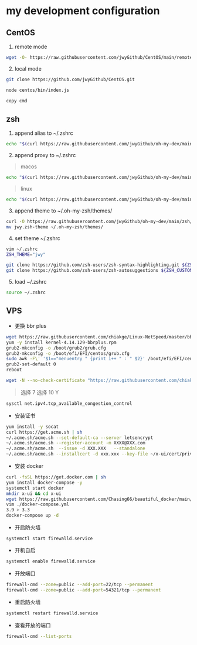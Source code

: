 # my development configuration

## CentOS

1. remote mode

```sh
wget -O- https://raw.githubusercontent.com/jwyGithub/CentOS/main/remote/repo.sh | sh
```

2. local mode

```sh
git clone https://github.com/jwyGithub/CentOS.git

node centos/bin/index.js

copy cmd
```

## zsh

1. append alias to ~/.zshrc

```sh
echo "$(curl https://raw.githubusercontent.com/jwyGithub/oh-my-dev/main/zsh/alias.zsh)" >> ~/.zshrc
```

2. append proxy to ~/.zshrc

> macos

```sh
echo "$(curl https://raw.githubusercontent.com/jwyGithub/oh-my-dev/main/zsh/proxy/macos.zsh)" >> ~/.zshrc
```

> linux

```sh
echo "$(curl https://raw.githubusercontent.com/jwyGithub/oh-my-dev/main/zsh/proxy/linux.zsh)" >> ~/.zshrc
```

3. append theme to ~/.oh-my-zsh/themes/

```sh
curl -O https://raw.githubusercontent.com/jwyGithub/oh-my-dev/main/zsh/theme/jwy.zsh-theme
mv jwy.zsh-theme ~/.oh-my-zsh/themes/
```

4. set theme ~/.zshrc

```sh
vim ~/.zshrc
ZSH_THEME="jwy"

git clone https://github.com/zsh-users/zsh-syntax-highlighting.git ${ZSH_CUSTOM:-~/.oh-my-zsh/custom}/plugins/zsh-syntax-highlighting
git clone https://github.com/zsh-users/zsh-autosuggestions ${ZSH_CUSTOM:-~/.oh-my-zsh/custom}/plugins/zsh-autosuggestions  
```

5. load ~/.zshrc

```sh
source ~/.zshrc
```

## VPS

-   更换 bbr plus

```sh
wget https://raw.githubusercontent.com/chiakge/Linux-NetSpeed/master/bbrplus/centos/7/kernel-4.14.129-bbrplus.rpm
yum -y install kernel-4.14.129-bbrplus.rpm
grub2-mkconfig -o /boot/grub2/grub.cfg
grub2-mkconfig -o /boot/efi/EFI/centos/grub.cfg
sudo awk -F\' '$1=="menuentry " {print i++ " : " $2}' /boot/efi/EFI/centos/grub.cfg
grub2-set-default 0
reboot
```

```sh
wget -N --no-check-certificate "https://raw.githubusercontent.com/chiakge/Linux-NetSpeed/master/tcp.sh" && chmod +x tcp.sh && ./tcp.sh
```

> 选择 7 选择 10 Y

```sh
sysctl net.ipv4.tcp_available_congestion_control
```

-   安装证书

```sh
yum install -y socat
curl https://get.acme.sh | sh
~/.acme.sh/acme.sh --set-default-ca --server letsencrypt
~/.acme.sh/acme.sh --register-account -m XXXX@XXX.com
~/.acme.sh/acme.sh  --issue -d XXX.XXX   --standalone
~/.acme.sh/acme.sh --installcert -d xxx.xxx --key-file ~/x-ui/cert/private.key --fullchain-file ~/x-ui/cert/cert.crt
```

-   安装 docker

```sh
curl -fsSL https://get.docker.com | sh
yum install docker-compose -y
systemctl start docker
mkdir x-ui && cd x-ui
wget https://raw.githubusercontent.com/Chasing66/beautiful_docker/main/x-ui/docker-compose.yml
vim ./docker-compose.yml
3.9 > 3.3
docker-compose up -d
```

-   开启防火墙

```
systemctl start firewalld.service
```

-   开机自启

```sh
systemctl enable firewalld.service
```

-   开放端口

```sh
firewall-cmd --zone=public --add-port=22/tcp --permanent
firewall-cmd --zone=public --add-port=54321/tcp --permanent
```

-   重启防火墙

```sh
systemctl restart firewalld.service
```

-   查看开放的端口

```sh
firewall-cmd --list-ports
```

